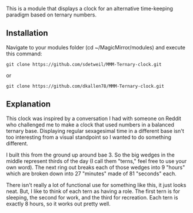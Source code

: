 This is a module that displays a clock for an alternative time-keeping paradigm based on ternary numbers.

## Installation

Navigate to your modules folder (cd ~/MagicMirror/modules) and execute this command:
```
git clone https://github.com/sdetweil/MMM-Ternary-clock.git
```

or 
```
git clone https://github.com/dkallen78/MMM-Ternary-clock.git
```
## Explanation

This clock was inspired by a conversation I had with someone on Reddit who challenged me to make a clock that used numbers in a balanced ternary base. Displaying regular sexagesimal time in a different base isn't too interesting from a visual standpoint so I wanted to do something different. 

I built this from the ground up around bae 3. So the big wedges in the middle represent thirds of the day (I call them "terns," feel free to use your own word). The next ring out breaks each of those wedges into 9 "hours" which are broken down into 27 "minutes" made of 81 "seconds" each.

There isn't really a lot of functional use for something like this, it just looks neat. But, I like to think of each tern as having a role. The first tern is for sleeping, the second for work, and the third for recreation. Each tern is exactly 8 hours, so it works out pretty well.